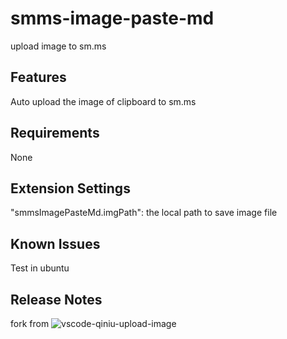 # smms-image-paste-md 

upload image to sm.ms

## Features


Auto upload the image of clipboard to sm.ms


## Requirements

None

## Extension Settings

"smmsImagePasteMd.imgPath": the local path to save image file

## Known Issues

Test in ubuntu 

## Release Notes

fork from ![vscode-qiniu-upload-image](https://github.com/favers/vscode-qiniu-upload-image")

